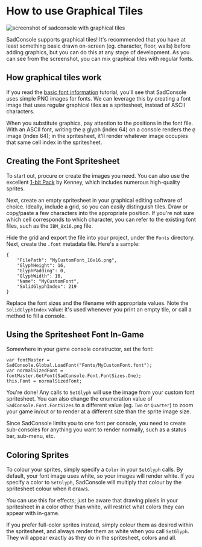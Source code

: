# How to use Graphical Tiles

![screenshot of sadconsole with graphical tiles](~/images/graphical-tiles.png)

SadConsole supports graphical tiles! It's recommended that you have at least something basic drawn on-screen (eg. character, floor, walls) before adding graphics, but you can do this at any stage of development. As you can see from the screenshot, you can mix graphical tiles with regular fonts.

## How graphical tiles work

If you read the [basic font information](basic-font-information.md) tutorial, you'll see that SadConsole uses simple PNG images for fonts. We can leverage this by creating a font image that uses regular graphical tiles as a spritesheet, instead of ASCII characters.

When you substitute graphics, pay attention to the positions in the font file. With an ASCII font, writing the `@` glyph (index 64) on a console renders the `@` image (index 64); in the spritesheet, it'll render whatever image occupies that same cell index in the spritesheet.

## Creating the Font Spritesheet

To start out, procure or create the images you need. You can also use the excellent [1-bit Pack](https://kenney.nl/assets/bit-pack) by Kenney, which includes numerous high-quality sprites.

Next, create an empty spritesheet in your graphical editing software of choice. Ideally, include a grid, so you can easily distinguish tiles. Draw or copy/paste a few characters into the appropriate position. If you're not sure which cell corresponds to which character, you can refer to the existing font files, such as the `IBM_8x16.png` file.

Hide the grid and export the file into your project, under the `Fonts` directory. Next, create the `.font` metadata file. Here's a sample:

```
{
    "FilePath": "MyCustomFont_16x16.png",
    "GlyphHeight": 16,
    "GlyphPadding": 0,
    "GlyphWidth": 16,
    "Name": "MyCustomFont",
    "SolidGlyphIndex": 219
}
```

Replace the font sizes and the filename with appropriate values. Note the `SolidGlyphIndex` value: it's used whenever you print an empty tile, or call a method to fill a console.

## Using the Spritesheet Font In-Game

Somewhere in your game console constructor, set the font:

```
var fontMaster = SadConsole.Global.LoadFont("Fonts/MyCustomFont.font");
var normalSizedFont = fontMaster.GetFont(SadConsole.Font.FontSizes.One);
this.Font = normalSizedFont;
```

You're done! Any calls to `SetGlyph` will use the image from your custom font spritesheet. You can also change the enumeration value of `SadConsole.Font.FontSizes` to a different value (eg. `Two` or `Quarter`) to zoom your game in/out or to render at a different size than the sprite image size.

Since SadConsole limits you to one font per console, you need to create sub-consoles for anything you want to render normally, such as a status bar, sub-menu, etc.

## Coloring Sprites

To colour your sprites, simply specify a `Color` in your `SetGlyph` calls. By default, your font image uses white, so your images will render white. If you specify a color to `SetGlyph`, SadConsole will multiply that colour by the spritesheet colour when it draws.

You can use this for effects; just be aware that drawing pixels in your spritesheet in a color other than white, will restrict what colors they can appear with in-game.

If you prefer full-color sprites instead, simply colour them as desired within the spritesheet, and always render them as white when you call `SetGlyph`. They will appear exactly as they do in the spritesheet, colors and all.
